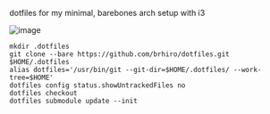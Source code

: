 dotfiles for my minimal, barebones arch setup with i3

![image](https://user-images.githubusercontent.com/49073956/220308184-6723ce17-8f37-4f0f-b6bb-a8c42b9fc82a.png)

```
mkdir .dotfiles
git clone --bare https://github.com/brhiro/dotfiles.git $HOME/.dotfiles
alias dotfiles='/usr/bin/git --git-dir=$HOME/.dotfiles/ --work-tree=$HOME'
dotfiles config status.showUntrackedFiles no
dotfiles checkout
dotfiles submodule update --init
```
